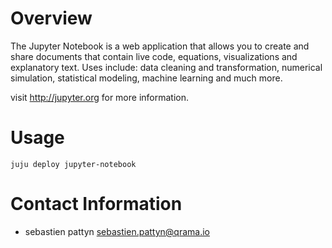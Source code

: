 # Overview

The Jupyter Notebook is a web application that allows you to create and share documents
that contain live code, equations, visualizations and explanatory text.
Uses include: data cleaning and transformation, numerical simulation, statistical modeling,
machine learning and much more.

visit http://jupyter.org for more information.

# Usage

`juju deploy jupyter-notebook`


# Contact Information

- sebastien pattyn <sebastien.pattyn@qrama.io>

